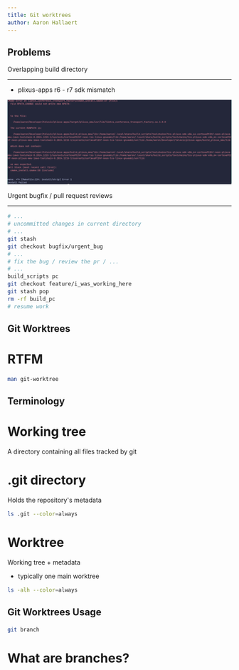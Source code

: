 ```yaml
---
title: Git worktrees
author: Aaron Hallaert
---
```


Problems
---
<!-- column_layout: [1, 1] -->
<!-- pause -->
<!-- column: 0 -->
Overlapping build directory
___
<!-- pause -->
* plixus-apps r6 - r7 sdk mismatch

![](build_failure.png)

<!-- pause -->
<!-- column: 1 -->

Urgent bugfix / pull request reviews
___

<!-- pause -->

```bash {4|5|9|10|4,11|12|4,11} 
# ...
# uncommitted changes in current directory
# ...
git stash
git checkout bugfix/urgent_bug
# ...
# fix the bug / review the pr / ...
# ...
build_scripts pc
git checkout feature/i_was_working_here
git stash pop
rm -rf build_pc
# resume work
```
<!-- incremental_lists: false -->

<!-- end_slide -->


Git Worktrees
---

# RTFM

```bash +exec +acquire_terminal
man git-worktree
```

<!-- end_slide -->

Terminology
---

<!-- column_layout: [1, 1] -->

<!-- column: 0 -->
<!-- pause -->
# Working tree
A directory containing all files tracked by git

<!-- pause -->
# .git directory 
Holds the repository's metadata

```bash +exec_replace
ls .git --color=always
```

<!-- pause -->
<!-- column: 1 -->
# Worktree
Working tree + metadata
* typically one main worktree

```bash +exec_replace
ls -alh --color=always
```

<!-- end_slide -->

Git Worktrees Usage
---

```bash +exec
git branch
```

<!-- end_slide -->

# What are branches?
